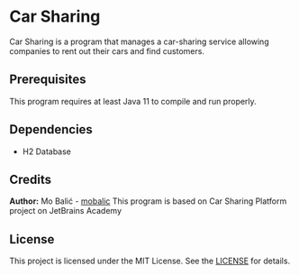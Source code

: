 # Car Sharing
Car Sharing is a program that manages a car-sharing service allowing companies to rent out their cars and find customers.

## Prerequisites
This program requires at least Java 11 to compile and run properly.

## Dependencies
- H2 Database

## Credits

**Author:** Mo Balić - [mobalic](https://github.com/mobalic)
This program is based on Car Sharing Platform project on JetBrains Academy

## License

This project is licensed under the MIT License. See the [LICENSE](https://github.com/mobalic/Car-Sharing/blob/main/LICENSE) for details.
